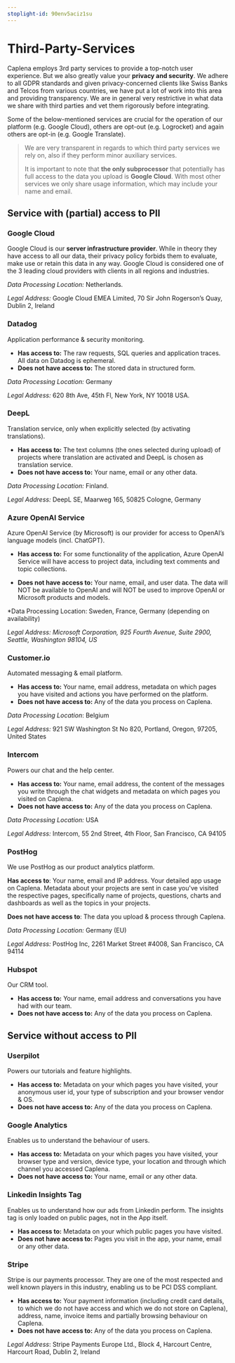 ```yaml
---
stoplight-id: 90env5aciz1su
---
```


# Third-Party-Services

Caplena employs 3rd party services to provide a top-notch user experience. But we also greatly value your **privacy and security**. We adhere to all GDPR standards and given privacy-concerned clients like Swiss Banks and Telcos from various countries, we have put a lot of work into this area and providing transparency. We are in general very restrictive in what data we share with third parties and vet them rigorously before integrating.

Some of the below-mentioned services are crucial for the operation of our platform (e.g. Google Cloud), others are opt-out (e.g. Logrocket) and again others are opt-in (e.g. Google Translate).


<!-- theme: info -->
> We are very transparent in regards to which third party services we rely on, also if they perform minor auxiliary services. 
>
> It is important to note that **the only subprocessor** that potentially has full access to the data you upload is **Google Cloud**. With most other services we only share usage information, which may include your name and email.

## Service with (partial) access to PII

### Google Cloud

Google Cloud is our **server infrastructure provider**. While in theory they have access to all our data, their privacy policy forbids them to evaluate, make use or retain this data in any way. Google Cloud is considered one of the 3 leading cloud providers with clients in all regions and industries.

*Data Processing Location:* Netherlands.

*Legal Address:* Google Cloud EMEA Limited, 70 Sir John Rogerson’s Quay, Dublin 2, Ireland

### Datadog

Application performance & security monitoring.

* **Has access to:** The raw requests, SQL queries and application traces. All data on Datadog is ephemeral.
* **Does not have access to:** The stored data in structured form.

*Data Processing Location:* Germany

*Legal Address:* 620 8th Ave, 45th Fl, New York, NY 10018 USA.

### DeepL

Translation service, only when explicitly selected (by activating translations).

* **Has access to:** The text columns (the ones selected during upload) of projects where translation are activated and DeepL is chosen as translation service.
* **Does not have access to:** Your name, email or any other data.

*Data Processing Location:* Finland.

*Legal Address:* DeepL SE, Maarweg 165, 50825 Cologne, Germany

### Azure OpenAI Service 

Azure OpenAI Service (by Microsoft) is our provider for access to OpenAI’s language models (incl. ChatGPT). 

* **Has access to:** For some functionality of the application, Azure OpenAI Service will have access to project data, including text comments and topic collections. 

* **Does not have access to:** Your name, email, and user data. The data will NOT be available to OpenAI and will NOT be used to improve OpenAI or Microsoft products and models.  

*Data Processing Location: Sweden, France, Germany (depending on availability)

*Legal Address: Microsoft Corporation, 925 Fourth Avenue, Suite 2900, Seattle, Washington 98104, US*


### Customer.io

Automated messaging & email platform.

* **Has access to:** Your name, email address, metadata on which pages you have visited and actions you have performed on the platform.
* **Does not have access to:** Any of the data you process on Caplena.

*Data Processing Location*: Belgium

*Legal Address:* 921 SW Washington St No 820, Portland, Oregon, 97205, United States

### Intercom

Powers our chat and the help center.

* **Has access to:** Your name, email address, the content of the messages you write through the chat widgets and metadata on which pages you visited on Caplena.
* **Does not have access to:** Any of the data you process on Caplena.

*Data Processing Location:* USA

*Legal Address:* Intercom, 55 2nd Street, 4th Floor, San Francisco, CA 94105


### PostHog 

We use PostHog as our product analytics platform. 

**Has access to**: Your name, email and IP address. Your detailed app usage on Caplena. Metadata about your projects are sent in case you've visited the respective pages, specifically name of projects, questions, charts and dashboards as well as the topics in your projects. 

**Does not have access to**: The data you upload & process through Caplena. 

*Data Processing Location:* Germany (EU) 

*Legal Address:* PostHog Inc, 2261 Market Street #4008, San Francisco, CA 94114


### Hubspot

Our CRM tool.

* **Has access to:** Your name, email address and conversations you have had with our team.
* **Does not have access to:** Any of the data you process on Caplena.

## Service without access to PII

### Userpilot

Powers our tutorials and feature highlights. 

* **Has access to:** Metadata on your which pages you have visited, your anonymous user id, your type of subscription and your browser vendor & OS.
* **Does not have access to:** Any of the data you process on Caplena.

### Google Analytics

Enables us to understand the behaviour of users. 

* **Has access to:** Metadata on your which pages you have visited, your browser type and version, device type, your location and through which channel you accessed Caplena.
* **Does not have access to:** Your name, email or any other data.

### Linkedin Insights Tag

Enables us to understand how our ads from Linkedin perform. The insights tag is only loaded on public pages, not in the App itself.

* **Has access to:** Metadata on your which public pages you have visited.
* **Does not have access to:** Pages you visit in the app, your name, email or any other data.

### Stripe

Stripe is our payments processor. They are one of the most respected and well known players in this industry, enabling us to be PCI DSS compliant.

* **Has access to:** Your payment information (including credit card details, to which we do not have access and which we do not store on Caplena), address, name, invoice items and partially browsing behaviour on Caplena.
* **Does not have access to:** Any of the data you process on Caplena.

*Legal Address*: Stripe Payments Europe Ltd., Block 4, Harcourt Centre, Harcourt Road, Dublin 2, Ireland

